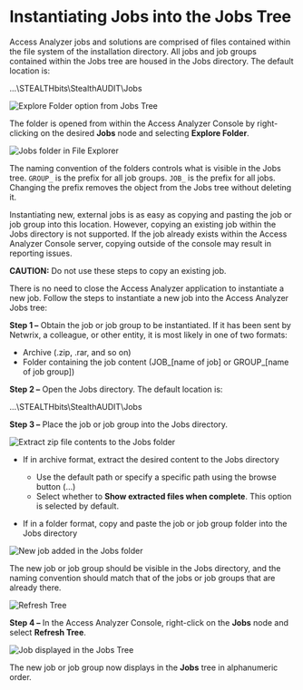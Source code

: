 # Instantiating Jobs into the Jobs Tree

Access Analyzer jobs and solutions are comprised of files contained within the file system of the installation directory. All jobs and job groups contained within the Jobs tree are housed in the Jobs directory. The default location is:

…\STEALTHbits\StealthAUDIT\Jobs

![Explore Folder option from Jobs Tree](/img/product_docs/accessanalyzer/accessanalyzer/enterpriseauditor/admin/jobs/explorefolder.png)

The folder is opened from within the Access Analyzer Console by right-clicking on the desired __Jobs__ node and selecting __Explore Folder__.

![Jobs folder in File Explorer](/img/product_docs/accessanalyzer/accessanalyzer/enterpriseauditor/admin/jobs/explorefolderfileexplorer.png)

The naming convention of the folders controls what is visible in the Jobs tree. ```GROUP_``` is the prefix for all job groups. ```JOB_``` is the prefix for all jobs. Changing the prefix removes the object from the Jobs tree without deleting it.

Instantiating new, external jobs is as easy as copying and pasting the job or job group into this location. However, copying an existing job within the Jobs directory is not supported. If the job already exists within the Access Analyzer Console server, copying outside of the console may result in reporting issues.

__CAUTION:__ Do not use these steps to copy an existing job.

There is no need to close the Access Analyzer application to instantiate a new job. Follow the steps to instantiate a new job into the Access Analyzer Jobs tree:

__Step 1 –__ Obtain the job or job group to be instantiated. If it has been sent by Netwrix, a colleague, or other entity, it is most likely in one of two formats:

- Archive (.zip, .rar, and so on)
- Folder containing the job content (JOB\_[name of job] or GROUP\_[name of job group])

__Step 2 –__ Open the Jobs directory. The default location is:

…\STEALTHbits\StealthAUDIT\Jobs

__Step 3 –__ Place the job or job group into the Jobs directory.

![Extract zip file contents to the Jobs folder](/img/product_docs/accessanalyzer/accessanalyzer/enterpriseauditor/admin/jobs/instantiateextract.png)

- If in archive format, extract the desired content to the Jobs directory

  - Use the default path or specify a specific path using the browse button (…)
  - Select whether to __Show extracted files when complete__. This option is selected by default.
- If in a folder format, copy and paste the job or job group folder into the Jobs directory

![New job added in the Jobs folder ](/img/product_docs/accessanalyzer/accessanalyzer/enterpriseauditor/admin/jobs/instantiatefileexplorer.png)

The new job or job group should be visible in the Jobs directory, and the naming convention should match that of the jobs or job groups that are already there.

![Refresh Tree](/img/product_docs/accessanalyzer/accessanalyzer/enterpriseauditor/admin/jobs/refreshtree.png)

__Step 4 –__ In the Access Analyzer Console, right-click on the __Jobs__ node and select __Refresh Tree__.

![Job displayed in the Jobs Tree](/img/product_docs/accessanalyzer/accessanalyzer/enterpriseauditor/admin/jobs/instantiatejobstree.png)

The new job or job group now displays in the __Jobs__ tree in alphanumeric order.
